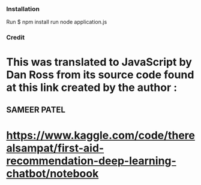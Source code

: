### Installation

Run $ npm install 
run node application.js 

### Credit

# This was translated to JavaScript by Dan Ross from its source code found at this link created by the author : 

## SAMEER PATEL

# https://www.kaggle.com/code/therealsampat/first-aid-recommendation-deep-learning-chatbot/notebook

